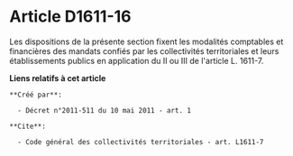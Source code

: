 # Article D1611-16

Les dispositions de la présente section fixent les modalités comptables et financières des mandats confiés par les
collectivités territoriales et leurs établissements publics en application du II ou III de l'article L. 1611-7.

**Liens relatifs à cet article**

	**Créé par**:

	  - Décret n°2011-511 du 10 mai 2011 - art. 1

	**Cite**:

	  - Code général des collectivités territoriales - art. L1611-7
